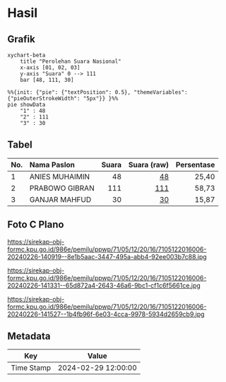 # Hasil

## Grafik

```mermaid
xychart-beta
    title "Perolehan Suara Nasional"
    x-axis [01, 02, 03]
    y-axis "Suara" 0 --> 111
    bar [48, 111, 30]
```

```mermaid
%%{init: {"pie": {"textPosition": 0.5}, "themeVariables": {"pieOuterStrokeWidth": "5px"}} }%%
pie showData
    "1" : 48
    "2" : 111
    "3" : 30
```

## Tabel

| No. | Nama Paslon    | Suara | Suara (raw) | Persentase |
|:--- |:-------------- | -----:| -----------:| ----------:|
| 1   | ANIES MUHAIMIN | 48    | [48][p-1]   | 25,40      |
| 2   | PRABOWO GIBRAN | 111   | [111][p-2]  | 58,73      |
| 3   | GANJAR MAHFUD  | 30    | [30][p-3]   | 15,87      |


[p-1]: https://github.com/gigit-pemilu/pemilu-2024/blob/main/pilpres/hitung-suara/sub/71-sulawesi-utara/sub/05-minahasa-selatan/sub/12-tumpaan/sub/2016-tumpaan-baru/sub/006-tps/sub/paslon-1.txt
[p-2]: https://github.com/gigit-pemilu/pemilu-2024/blob/main/pilpres/hitung-suara/sub/71-sulawesi-utara/sub/05-minahasa-selatan/sub/12-tumpaan/sub/2016-tumpaan-baru/sub/006-tps/sub/paslon-2.txt
[p-3]: https://github.com/gigit-pemilu/pemilu-2024/blob/main/pilpres/hitung-suara/sub/71-sulawesi-utara/sub/05-minahasa-selatan/sub/12-tumpaan/sub/2016-tumpaan-baru/sub/006-tps/sub/paslon-3.txt

## Foto C Plano

https://sirekap-obj-formc.kpu.go.id/986e/pemilu/ppwp/71/05/12/20/16/7105122016006-20240226-140919--8e1b5aac-3447-495a-abb4-92ee003b7c88.jpg

https://sirekap-obj-formc.kpu.go.id/986e/pemilu/ppwp/71/05/12/20/16/7105122016006-20240226-141331--65d872a4-2643-46a6-9bc1-cf1c6f5661ce.jpg

https://sirekap-obj-formc.kpu.go.id/986e/pemilu/ppwp/71/05/12/20/16/7105122016006-20240226-141527--1b4fb96f-6e03-4cca-9978-5934d2659cb9.jpg


## Metadata

| Key        | Value               |
| ---------- | ------------------- |
| Time Stamp | 2024-02-29 12:00:00 |



